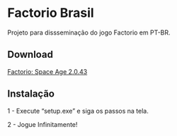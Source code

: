 # Factorio Brasil

Projeto para dissseminação do jogo Factorio em PT-BR.

## Download

[Factorio: Space Age 2.0.43](https://drive.google.com/file/d/18p5WfyeIxAVEktArOJxWJSc7wFw-rHEh/view?usp=drive_link)

## Instalação

1 - Execute “setup.exe” e siga os passos na tela.

2 - Jogue Infinitamente!
